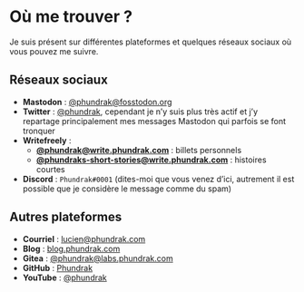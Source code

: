 # Où me trouver ?

Je suis présent sur différentes plateformes et quelques réseaux
sociaux où vous pouvez me suivre.

## Réseaux sociaux
- **Mastodon** : [@phundrak@fosstodon.org](https://fosstodon.org/@phundrak)
- **Twitter** : [@phundrak](https://twitter.com/phundrak), cependant
  je n’y suis plus très actif et j’y repartage principalement mes
  messages Mastodon qui parfois se font tronquer
- **Writefreely** :
    - [**@phundrak@write.phundrak.com**](https://write.phundrak.com/phundrak) :
      billets personnels
    - [**@phundraks-short-stories@write.phundrak.com**](https://write.phundrak.com/phundraks-short-stories) :
      histoires courtes
- **Discord** : `Phundrak#0001` (dites-moi que vous venez d’ici,
  autrement il est possible que je considère le message comme du spam)

## Autres plateformes
- **Courriel** : [lucien@phundrak.com](mailto:lucien@phundrak.com)
- **Blog** : [blog.phundrak.com](https://blog.phundrak.com)
- **Gitea** : [@phundrak@labs.phundrak.com](https://labs.phundrak.com/phundrak)
- **GitHub** : [Phundrak](https://github.com/Phundrak)
- **YouTube** : [@phundrak](https://www.youtube.com/@phundrak)
